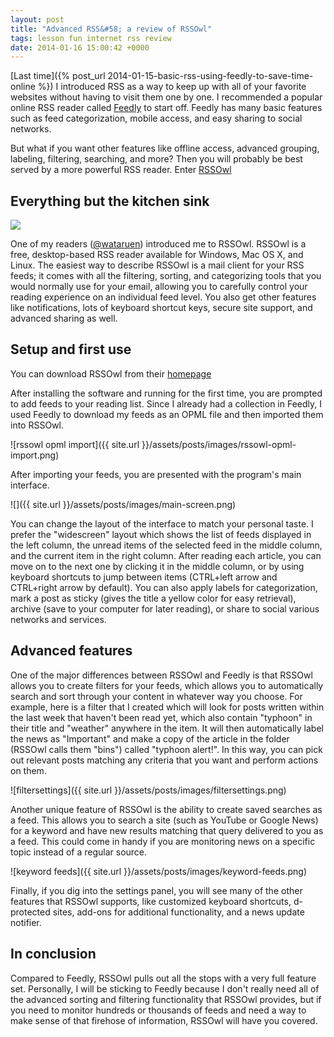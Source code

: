 ```yaml
---
layout: post
title: "Advanced RSS&#58; a review of RSSOwl"
tags: lesson fun internet rss review
date: 2014-01-16 15:00:42 +0000
---
```


[Last time]({% post_url 2014-01-15-basic-rss-using-feedly-to-save-time-online %}) I
introduced RSS as a way to keep up with all of your favorite websites
without having to visit them one by one. I recommended a popular online
RSS reader called [Feedly](http://feedly.com/index.html#welcome) to
start off. Feedly has many basic features such as feed categorization,
mobile access, and easy sharing to social networks.

But what if you want other features like offline access, advanced
grouping, labeling, filtering, searching, and more? Then you will
probably be best served by a more powerful RSS reader. Enter
[RSSOwl](http://www.rssowl.org/)

<!--more-->

Everything but the kitchen sink
-------------------------------

[![](http://www.rssowl.org/images/contribute/getrssowl_large)](http://www.rssowl.org/download)

One of my readers ([@wataruen](https://twitter.com/wataruen)) introduced
me to RSSOwl. RSSOwl is a free, desktop-based RSS reader available for
Windows, Mac OS X, and Linux. The easiest way to describe RSSOwl is a
mail client for your RSS feeds; it comes with all the filtering,
sorting, and categorizing tools that you would normally use for your
email, allowing you to carefully control your reading experience on an
individual feed level. You also get other features like notifications,
lots of keyboard shortcut keys, secure site support, and advanced
sharing as well.

Setup and first use
-------------------

You can download RSSOwl from their [homepage](www.rssowl.org/download)

After installing the software and running for the first time, you are
prompted to add feeds to your reading list. Since I already had a
collection in Feedly, I used Feedly to download my feeds as an OPML file
and then imported them into RSSOwl.

![rssowl opml
import]({{ site.url }}/assets/posts/images/rssowl-opml-import.png)

After importing your feeds, you are presented with the program's main
interface.

![]({{ site.url }}/assets/posts/images/main-screen.png)

You can change the layout of the interface to match your personal taste.
I prefer the "widescreen" layout which shows the list of feeds displayed
in the left column, the unread items of the selected feed in the middle
column, and the current item in the right column. After reading each
article, you can move on to the next one by clicking it in the middle
column, or by using keyboard shortcuts to jump between items (CTRL+left
arrow and CTRL+right arrow by default). You can also apply labels for
categorization, mark a post as sticky (gives the title a yellow color
for easy retrieval), archive (save to your computer for later reading),
or share to social various networks and services.

Advanced features
-----------------

One of the major differences between RSSOwl and Feedly is that RSSOwl
allows you to create filters for your feeds, which allows you to
automatically search and sort through your content in whatever way you
choose. For example, here is a filter that I created which will look for
posts written within the last week that haven't been read yet, which
also contain "typhoon" in their title and "weather" anywhere in the
item. It will then automatically label the news as "Important" and make
a copy of the article in the folder (RSSOwl calls them "bins") called
"typhoon alert!". In this way, you can pick out relevant posts matching
any criteria that you want and perform actions on them.

![filtersettings]({{ site.url }}/assets/posts/images/filtersettings.png)

Another unique feature of RSSOwl is the ability to create saved searches
as a feed. This allows you to search a site (such as YouTube or Google
News) for a keyword and have new results matching that query delivered
to you as a feed. This could come in handy if you are monitoring news on
a specific topic instead of a regular source.

![keyword
feeds]({{ site.url }}/assets/posts/images/keyword-feeds.png)

Finally, if you dig into the settings panel, you will see many of the
other features that RSSOwl supports, like customized keyboard shortcuts,
d-protected sites, add-ons for additional functionality, and a
news update notifier.

In conclusion
-------------

Compared to Feedly, RSSOwl pulls out all the stops with a very full
feature set. Personally, I will be sticking to Feedly because I don't
really need all of the advanced sorting and filtering functionality that
RSSOwl provides, but if you need to monitor hundreds or thousands of
feeds and need a way to make sense of that firehose of information,
RSSOwl will have you covered.
